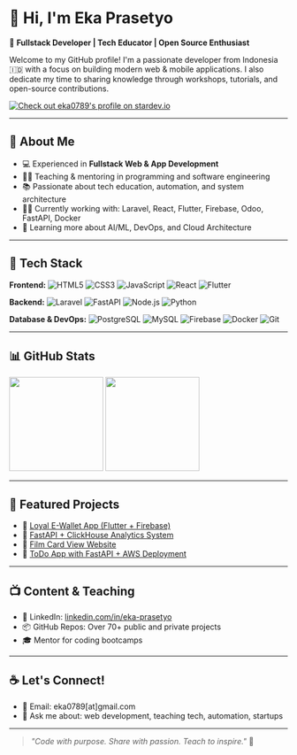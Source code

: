 # 👋 Hi, I'm Eka Prasetyo

🎯 **Fullstack Developer | Tech Educator | Open Source Enthusiast**

Welcome to my GitHub profile! I'm a passionate developer from Indonesia 🇮🇩 with a focus on building modern web & mobile applications. I also dedicate my time to sharing knowledge through workshops, tutorials, and open-source contributions.

<a href="https://stardev.io/developers/eka0789">
  <img alt="Check out eka0789's profile on stardev.io" src="https://stardev.io/developers/eka0789/badge/languages/global.svg" />
</a>

---

## 🚀 About Me

- 💻 Experienced in **Fullstack Web & App Development**
- 👨‍🏫 Teaching & mentoring in programming and software engineering
- 📚 Passionate about tech education, automation, and system architecture
- 🧑‍💻 Currently working with: Laravel, React, Flutter, Firebase, Odoo, FastAPI, Docker
- 🌱 Learning more about AI/ML, DevOps, and Cloud Architecture

---

## 🧰 Tech Stack

**Frontend:**
![HTML5](https://img.shields.io/badge/-HTML5-E34F26?logo=html5&logoColor=white&style=flat)
![CSS3](https://img.shields.io/badge/-CSS3-1572B6?logo=css3&logoColor=white&style=flat)
![JavaScript](https://img.shields.io/badge/-JavaScript-F7DF1E?logo=javascript&logoColor=black&style=flat)
![React](https://img.shields.io/badge/-React-61DAFB?logo=react&logoColor=black&style=flat)
![Flutter](https://img.shields.io/badge/-Flutter-02569B?logo=flutter&logoColor=white&style=flat)

**Backend:**
![Laravel](https://img.shields.io/badge/-Laravel-F55247?logo=laravel&logoColor=white&style=flat)
![FastAPI](https://img.shields.io/badge/-FastAPI-009688?logo=fastapi&logoColor=white&style=flat)
![Node.js](https://img.shields.io/badge/-Node.js-339933?logo=node.js&logoColor=white&style=flat)
![Python](https://img.shields.io/badge/-Python-3776AB?logo=python&logoColor=white&style=flat)

**Database & DevOps:**
![PostgreSQL](https://img.shields.io/badge/-PostgreSQL-336791?logo=postgresql&logoColor=white&style=flat)
![MySQL](https://img.shields.io/badge/-MySQL-4479A1?logo=mysql&logoColor=white&style=flat)
![Firebase](https://img.shields.io/badge/-Firebase-FFCA28?logo=firebase&logoColor=black&style=flat)
![Docker](https://img.shields.io/badge/-Docker-2496ED?logo=docker&logoColor=white&style=flat)
![Git](https://img.shields.io/badge/-Git-F05032?logo=git&logoColor=white&style=flat)

---

## 📊 GitHub Stats

<p align="left">
  <img src="https://github-readme-stats.vercel.app/api?username=eka0789&show_icons=true&theme=tokyonight&count_private=true" height="170" />
  <img src="https://github-readme-stats.vercel.app/api/top-langs/?username=eka0789&layout=compact&theme=tokyonight" height="170" />
</p>

---

## 📌 Featured Projects

- 🔗 [Loyal E-Wallet App (Flutter + Firebase)](https://github.com/eka0789)
- 🔗 [FastAPI + ClickHouse Analytics System](https://github.com/eka0789/fastapi-clickhouse-crud)
- 🔗 [Film Card View Website](https://github.com/eka0789/film-card-view)
- 🔗 [ToDo App with FastAPI + AWS Deployment](https://github.com/eka0789/todo-app-with-fastapi-aws)

---

## 📺 Content & Teaching

- 💼 LinkedIn: [linkedin.com/in/eka-prasetyo](https://linkedin.com/in/eka-prasetyo)
- 📦 GitHub Repos: Over 70+ public and private projects
- 🎓 Mentor for coding bootcamps

---

## ☕ Let's Connect!

- 📧 Email: eka0789[at]gmail.com
- 💬 Ask me about: web development, teaching tech, automation, startups

---

> *"Code with purpose. Share with passion. Teach to inspire."* 🚀

